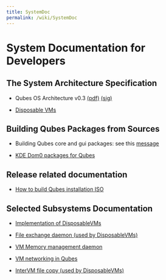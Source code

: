 ```yaml
---
title: SystemDoc
permalink: /wiki/SystemDoc
---
```


System Documentation for Developers
===================================

The System Architecture Specification
-------------------------------------

-   Qubes OS Architecture v0.3 [​(pdf)](http://www.qubes-os.org/files/doc/arch-spec-0.3.pdf) [​(sig)](http://www.qubes-os.org/files/doc/arch-spec-0.3.pdf.sig)

-   [​Disposable VMs](http://theinvisiblethings.blogspot.com/2010/06/disposable-vms.html)

Building Qubes Packages from Sources
------------------------------------

-   Building Qubes core and gui packages: see this [​message](https://groups.google.com/group/qubes-devel/browse_thread/thread/710f725713cc7e8a#)

-   [KDE Dom0 packages for Qubes](/wiki/KdeDom0)

Release related documentation
-----------------------------

-   [How to build Qubes installation ISO](/wiki/InstallationIsoBuilding)

Selected Subsystems Documentation
---------------------------------

-   [Implementation of DisposableVMs](/wiki/DVMimpl)

-   [File exchange daemon (used by DisposableVMs)](/wiki/Qfileexchgd)

-   [VM Memory management daemon](/wiki/Qmemman)

-   [VM networking in Qubes](/wiki/QubesNet)

-   [InterVM file copy (used by DisposableVMs)](/wiki/Qfilecopy)

